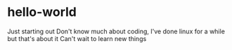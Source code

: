 # hello-world
Just starting out
Don't know much about coding, I've done linux for a while but that's about it
Can't wait to learn new things
